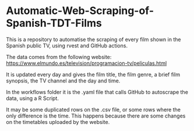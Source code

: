 # Automatic-Web-Scraping-of-Spanish-TDT-Films
This is a repository to automatise the scraping of every film shown in the Spanish public TV, using rvest and GitHub actions.

The data comes from the following website: https://www.elmundo.es/television/programacion-tv/peliculas.html

It is updated every day and gives the film title, the film genre, a brief film synopsis, the TV channel and the day and time.

In the workflows folder it is the .yaml file that calls GitHub to autoscrape the data, using a R Script.

It may be some duplicated rows on the .csv file, or some rows where the only difference is the time. This happens because there are some changes on the timetables uploaded by the website.
